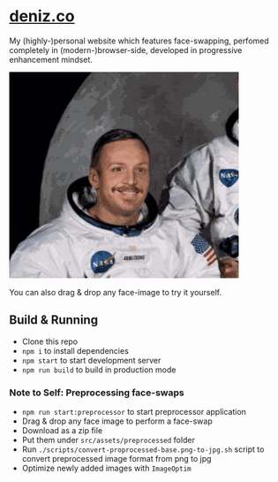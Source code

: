 # [deniz.co](https://deniz.co)

My (highly-)personal website which features face-swapping, perfomed completely in (modern-)browser-side, developed in progressive enhancement mindset.

[![Mouseover face-swapping demo](./demo-armstrong.gif)](https://deniz.co)

You can also drag & drop any face-image to try it yourself.

## Build & Running

- Clone this repo
- `npm i` to install dependencies
- `npm start` to start development server
- `npm run build` to build in production mode

### Note to Self: Preprocessing face-swaps

- `npm run start:preprocessor` to start preprocessor application
- Drag & drop any face image to perform a face-swap
- Download as a zip file
- Put them under `src/assets/preprocessed` folder
- Run `./scripts/convert-proprocessed-base.png-to-jpg.sh` script to convert preprocessed image format from png to jpg
- Optimize newly added images with `ImageOptim`
